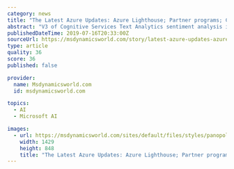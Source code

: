 ```yaml
---
category: news
title: "The Latest Azure Updates: Azure Lighthouse; Partner programs; Cognitive Services; Blob storage; Azure Advisor"
abstract: "V3 of Cognitive Services Text Analytics sentiment analysis is in public ... Cosmos DB, Key Vault and Event Hubs. Microsoft stated that this is part of a broader effort to apply new standards across Azure SDKs and respond to feedback that its language ..."
publishedDateTime: 2019-07-16T20:33:00Z
sourceUrl: https://msdynamicsworld.com/story/latest-azure-updates-azure-lighthouse-partner-programs-cognitive-services-blob-storage-azure
type: article
quality: 36
score: 36
published: false

provider:
  name: Msdynamicsworld.com
  id: msdynamicsworld.com

topics:
  - AI
  - Microsoft AI

images:
  - url: https://msdynamicsworld.com/sites/default/files/styles/panopoly_image_original/public/azure_advisor_screen.png?itok=XKI6tf29
    width: 1429
    height: 848
    title: "The Latest Azure Updates: Azure Lighthouse; Partner programs; Cognitive Services; Blob storage; Azure Advisor"
---
```

